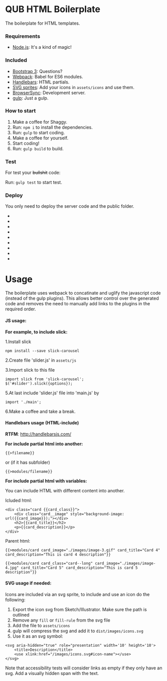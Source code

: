 # QUB HTML Boilerplate

The boilerplate for HTML templates. 

### Requirements

*   [Node.js](http://nodejs.org): It's a kind of magic!

### Included

*   [Bootstrap 3](http://getbootstrap.com/): Questions?
*   [Webpack](https://webpack.js.org/): Babel for ES6 modules.
*   [Handlebars](http://handlebarsjs.com/): HTML partials.
*   [SVG sprites](https://css-tricks.com/svg-sprites-use-better-icon-fonts/): Add your icons in `assets/icons` and use them.
*   [BrowserSync](https://www.browsersync.io/): Development server.
*	[gulp](https://gulpjs.com/): Just a gulp.

### How to start

1.  Make a coffee for Shaggy.
2.  Run: `npm i` to install the dependencies.
3.  Run: `gulp` to start coding.
4.  Make a coffee for yourself.
5.  Start coding!
6.  Run: `gulp build` to build.

### Test

For test your ~~bullshit~~ code:

Run: `gulp test` to start test.

### Deploy

You only need to deploy the server code and the public folder.


*
*
*
*
*
*
*
*
*

# Usage


The boilerplate uses webpack to concatinate and uglify the javascript code (instead of the gulp plugins). This allows better control over the generated code and removes the need to manually add links to the plugins in the required order.

#### JS usage:
**For example, to include slick:**

1.Install slick 
```
npm install --save slick-carousel
```
2.Create file 'slider.js' in `assets/js`
 
3.Import slick to this file 
```
import slick from 'slick-carousel';
$('#slider').slick({options});
```
5.At last include 'slider.js' file into 'main.js' by 
```
import './main';
```
6.Make a coffee and take a break.






#### Handlebars usage (HTML-include)

**RTFM**: http://handlebarsjs.com/

**For include partial html into another:**

```
{{>filename}}
``` 
or (if it has subfolder)
```
{{>modules/filename}}
```

**For include partial html with variables:**

You can include HTML with different content into another.

Icluded html:
```
<div class="card {{card_class}}">
    <div class="card__image" style="background-image: url({{card_image}});"></div>
    <h2>{{card_title}}</h2>
    <p>{{card_description}}</p>
</div>
```
Parent html:
```
{{>modules/card card_image="./images/image-3.gif" card_title="Card 4" card_description="This is card 4 description"}}

{{>modules/card card_class="card--long" card_image="./images/image-4.jpg" card_title="Card 5" card_description="This is card 5 description"}}
```

 




#### SVG usage if needed:
Icons are included via an svg sprite, to include and use an icon do the following:

1. Export the icon svg from Sketch/Illustrator. Make sure the path is outlined
2. Remove any `fill` or `fill-rule` from the svg file
3. Add the file to `assets/icons`
4. gulp will compress the svg and add it to `dist/images/icons.svg`
5. Use it as an svg symbol:

```
<svg aria-hidden="true" role="presentation" width='10' height='10'>
    <title>Description</title>
    <use xlink:href="/images/icons.svg#icon-name"></use>
</svg>
```

Note that accessibility tests will consider links as empty if they only have an svg. Add a visually hidden span with the text.



